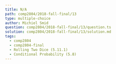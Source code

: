 ```yaml
---
title: N/A
path: comp2804/2018-fall-final/13
type: multiple-choice
author: Michiel Smid
question: comp2804/2018-fall-final/13/question.ts
solution: comp2804/2018-fall-final/13/solution.md
tags:
  - comp2804
  - comp2804-final
  - Rolling Two Dice (5.11.1)
  - Conditional Probability (5.8)
---
```

